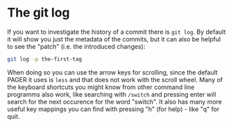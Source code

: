 # The git log

If you want to investigate the history of a commit there is `git log`.
By default it will show you just the metadata of the commits, but it can also be helpful to see the "patch" (i.e. the introduced changes):
```sh
git log -p the-first-tag
```

When doing so you can use the arrow keys for scrolling, since the default PAGER it uses is `less` and that does not work with the scroll wheel. Many of the keyboard shortcuts you might know from other command line programms also work, like searching with `/switch` and pressing enter will search for the next occurence for the word "switch". It also has many more useful key mappings you can find with pressing "h" (for help) - like "q" for quit.
